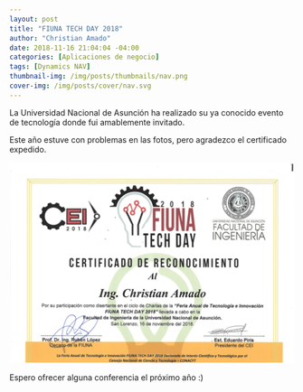 ```yaml
---
layout: post
title: "FIUNA TECH DAY 2018"
author: "Christian Amado"
date: 2018-11-16 21:04:04 -04:00
categories: [Aplicaciones de negocio]
tags: [Dynamics NAV]
thumbnail-img: /img/posts/thumbnails/nav.png
cover-img: /img/posts/cover/nav.svg
---
```


La Universidad Nacional de Asunción ha realizado su ya conocido evento de tecnología donde fui amablemente invitado.

Este año estuve con problemas en las fotos, pero agradezco el certificado expedido.

<!--more-->

![](/img/posts/migrated/2018/11/SCAN0000-e1554069460400.jpg)

Espero ofrecer alguna conferencia el próximo año :)
